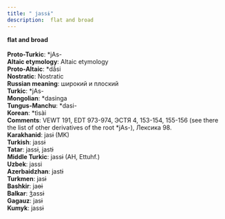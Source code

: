 ```yaml
---
title: " jassɨ"
description:  flat and broad
---
```

<p data-pagefind-weight="0.5">
<strong> flat and broad</strong><br><br>
<strong>Proto-Turkic</strong>:  *jAs-<br>
<strong>Altaic etymology</strong>:  Altaic etymology<br>
<strong> Proto-Altaic</strong>:  *dắsi<br>
<strong>Nostratic</strong>:  Nostratic<br>
<strong>Russian meaning</strong>:  широкий и плоский<br>
<strong>Turkic</strong>:  *jAs-<br>
<strong>Mongolian</strong>:  *dasinga<br>
<strong>Tungus-Manchu</strong>:  *dasi-<br>
<strong>Korean</strong>:  *tìsài<br>
<strong>Comments</strong>:  VEWT 191, EDT 973-974, ЭСТЯ 4, 153-154, 155-156 (see there the list of other derivatives of the root *jAs-), Лексика 98.<br>
<strong>Karakhanid</strong>:  jasɨ (MK)<br>
<strong>Turkish</strong>:  jassɨ<br>
<strong>Tatar</strong>:  jassɨ, jastɨ<br>
<strong>Middle Turkic</strong>:  jassɨ (AH, Ettuhf.)<br>
<strong>Uzbek</strong>:  jassi<br>
<strong>Azerbaidzhan</strong>:  jastɨ<br>
<strong>Turkmen</strong>:  jasɨ<br>
<strong>Bashkir</strong>:  jaɵɨ<br>
<strong>Balkar</strong>:  ǯassɨ<br>
<strong>Gagauz</strong>:  jasɨ<br>
<strong>Kumyk</strong>:  jassɨ<br>

</p>
